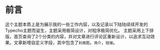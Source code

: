 # 前言
这个主题本质上是为展示我的一些工作内容，以及记录以下陆陆续续开发的Typecho主题而诞生，主题采用极简设计，对程序极简优化。
主题采用上下排版，首页查询了2个分类的内容，并对文章进行评论区重新设计，以追求互动效果。文章新增自定义字段，其中包含了`封面图`，`简介`，`链接`。
